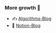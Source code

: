 ### More growth 🌳

- ✍ [Algorithms-Blog](https://ryong9rrr.github.io/)
- 🚀 [Notion-Blog](https://www.notion.so/ryong9rrr/ebe3687569dd4b0492b7a28dca48d2a7)
